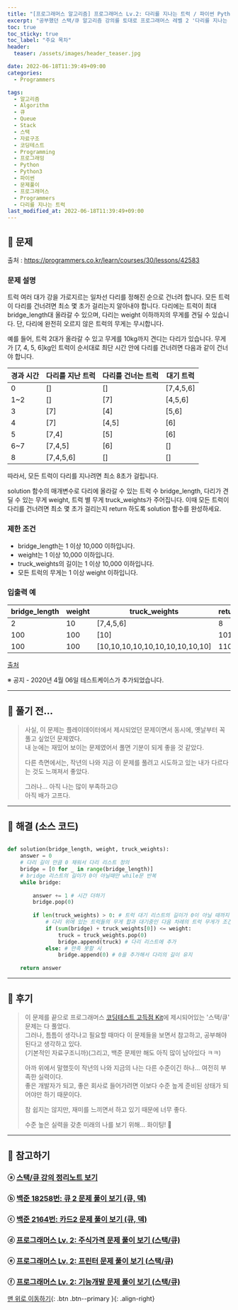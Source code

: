 ```yaml
---
title: "[프로그래머스 알고리즘] 프로그래머스 Lv.2: 다리를 지나는 트럭 / 파이썬 Python3 (스택/큐)"
excerpt: "공부했던 스택/큐 알고리즘 강의를 토대로 프로그래머스 레벨 2 '다리를 지나는 트럭' 문제를 파이썬으로 풀어보았다."
toc: true
toc_sticky: true
toc_label: "주요 목차"
header:
  teaser: /assets/images/header_teaser.jpg

date: 2022-06-18T11:39:49+09:00
categories:
  - Programmers

tags:
  - 알고리즘
  - Algorithm
  - 큐
  - Queue
  - Stack
  - 스택
  - 자료구조
  - 코딩테스트
  - Programming
  - 프로그래밍
  - Python
  - Python3
  - 파이썬
  - 문제풀이
  - 프로그래머스
  - Programmers
  - 다리를 지나는 트럭
last_modified_at: 2022-06-18T11:39:49+09:00
---
```


## 🔔 문제

출처 : <https://programmers.co.kr/learn/courses/30/lessons/42583>

### 문제 설명

트럭 여러 대가 강을 가로지르는 일차선 다리를 정해진 순으로 건너려 합니다. 모든 트럭이 다리를 건너려면 최소 몇 초가 걸리는지 알아내야 합니다. 다리에는 트럭이 최대 bridge_length대 올라갈 수 있으며, 다리는 weight 이하까지의 무게를 견딜 수 있습니다. 단, 다리에 완전히 오르지 않은 트럭의 무게는 무시합니다.

예를 들어, 트럭 2대가 올라갈 수 있고 무게를 10kg까지 견디는 다리가 있습니다. 무게가 [7, 4, 5, 6]kg인 트럭이 순서대로 최단 시간 안에 다리를 건너려면 다음과 같이 건너야 합니다.

| 경과 시간 | 다리를 지난 트럭 | 다리를 건너는 트럭 | 대기 트럭 |
| --------- | ---------------- | ------------------ | --------- |
| 0         | []               | []                 | [7,4,5,6] |
| 1~2       | []               | [7]                | [4,5,6]   |
| 3         | [7]              | [4]                | [5,6]     |
| 4         | [7]              | [4,5]              | [6]       |
| 5         | [7,4]            | [5]                | [6]       |
| 6~7       | [7,4,5]          | [6]                | []        |
| 8         | [7,4,5,6]        | []                 | []        |

따라서, 모든 트럭이 다리를 지나려면 최소 8초가 걸립니다.

solution 함수의 매개변수로 다리에 올라갈 수 있는 트럭 수 bridge_length, 다리가 견딜 수 있는 무게 weight, 트럭 별 무게 truck_weights가 주어집니다. 이때 모든 트럭이 다리를 건너려면 최소 몇 초가 걸리는지 return 하도록 solution 함수를 완성하세요.

### 제한 조건

- bridge_length는 1 이상 10,000 이하입니다.
- weight는 1 이상 10,000 이하입니다.
- truck_weights의 길이는 1 이상 10,000 이하입니다.
- 모든 트럭의 무게는 1 이상 weight 이하입니다.

### 입출력 예

| bridge_length | weight | truck_weights                   | return |
| ------------- | ------ | ------------------------------- | ------ |
| 2             | 10     | [7,4,5,6]                       | 8      |
| 100           | 100    | [10]                            | 101    |
| 100           | 100    | [10,10,10,10,10,10,10,10,10,10] | 110    |

[출처](http://icpckorea.org/2016/ONLINE/problem.pdf)

※ 공지 - 2020년 4월 06일 테스트케이스가 추가되었습니다.

---

## 📝 풀기 전...

>사실, 이 문제는 플레이데이터에서 제시되었던 문제이면서 동시에, 옛날부터 꼭 풀고 싶었던 문제였다.<br>내 눈에는 재밌어 보이는 문제였어서 풀면 기분이 되게 좋을 것 같았다.
>
>다른 측면에서는, 작년의 나와 지금 이 문제를 풀려고 시도하고 있는 내가 다르다는 것도 느껴져서 좋았다.
>
>그러나... 아직 나는 많이 부족하고😥<br>아직 배가 고프다. 

---

## 🔐 해결 (소스 코드)

```python

def solution(bridge_length, weight, truck_weights):
    answer = 0
    # 다리 길이 만큼 0 채워서 다리 리스트 정의
    bridge = [0 for _ in range(bridge_length)]
    # bridge 리스트의 길이가 0이 아닐때만 while문 반복
    while bridge:
        
        answer += 1 # 시간 더하기
        bridge.pop(0)
        
        if len(truck_weights) > 0: # 트럭 대기 리스트의 길이가 0이 아닐 때까지 반복하도록 조건 설정
            # 다리 위에 있는 트럭들의 무게 합과 대기중인 다음 차례의 트럭 무게가 조건을 만족할 시
            if (sum(bridge) + truck_weights[0]) <= weight:
                truck = truck_weights.pop(0)
                bridge.append(truck) # 다리 리스트에 추가
            else: # 만족 못할 시
                bridge.append(0) # 0을 추가해서 다리의 길이 유지
        
    return answer
```

---

## 💪 후기

> 이 문제를 끝으로 프로그래머스 [코딩테스트 고득점 Kit](https://programmers.co.kr/learn/challenges?tab=algorithm_practice_kit)에 제시되어있는 '스택/큐' 문제는 다 풀었다.<br>그러나, 틈틈이 생각나고 필요할 때마다 이 문제들을 보면서 참고하고, 공부해야 된다고 생각하고 있다.<br>(기본적인 자료구조니까)(그리고, 백준 문제만 해도 아직 많이 남아있다 ㅋㅋ)
>
> 아까 위에서 말했듯이 작년의 나와 지금의 나는 다른 수준이긴 하나... 여전히 부족한 실력이다.<br>좋은 개발자가 되고, 좋은 회사로 들어가려면 이보다 수준 높게 준비된 상태가 되어야만 하기 때문이다.
>
> 참 쉽지는 않지만, 재미를 느끼면서 하고 있기 때문에 너무 좋다.
>
> 수준 높은 실력을 갖춘 미래의 나를 보기 위해... 화이팅! 💪 

---

## 👣 참고하기

### ⓐ [스택/큐 강의 정리노트 보기](https://root-devvoo.github.io/algorithm/%EC%8A%A4%ED%83%9D-&-%ED%81%90/)

### ⓑ [백준 18258번: 큐 2 문제 풀이 보기 (큐, 덱)](https://root-devvoo.github.io/boj/%EB%B0%B1%EC%A4%80_18258%EB%B2%88_%ED%81%902_%EB%AC%B8%EC%A0%9C/)

### ⓒ [백준 2164번: 카드2 문제 풀이 보기 (큐, 덱)](https://root-devvoo.github.io/boj/%EB%B0%B1%EC%A4%80_2164%EB%B2%88_%EC%B9%B4%EB%93%9C2/)

### ⓓ [프로그래머스 Lv. 2: 주식가격 문제 풀이 보기 (스택/큐)](https://root-devvoo.github.io/programmers/%ED%94%84%EB%A1%9C%EA%B7%B8%EB%9E%98%EB%A8%B8%EC%8A%A4_%EC%A3%BC%EC%8B%9D%EA%B0%80%EA%B2%A9/)

### ⓔ [프로그래머스 Lv. 2: 프린터 문제 풀이 보기 (스택/큐)](https://root-devvoo.github.io/programmers/%ED%94%84%EB%A1%9C%EA%B7%B8%EB%9E%98%EB%A8%B8%EC%8A%A4_%ED%94%84%EB%A6%B0%ED%84%B0/)

### ⓕ [프로그래머스 Lv. 2: 기능개발 문제 풀이 보기 (스택/큐)](https://root-devvoo.github.io/programmers/%ED%94%84%EB%A1%9C%EA%B7%B8%EB%9E%98%EB%A8%B8%EC%8A%A4_%EA%B8%B0%EB%8A%A5%EA%B0%9C%EB%B0%9C/)

[맨 위로 이동하기](#){: .btn .btn--primary }{: .align-right}